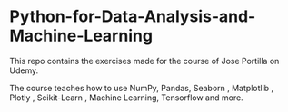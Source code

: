 # Python-for-Data-Analysis-and-Machine-Learning

This repo contains the exercises made for the course of Jose Portilla on Udemy.

The course teaches how to use NumPy, Pandas, Seaborn , Matplotlib , Plotly , Scikit-Learn , Machine Learning, Tensorflow and more.

